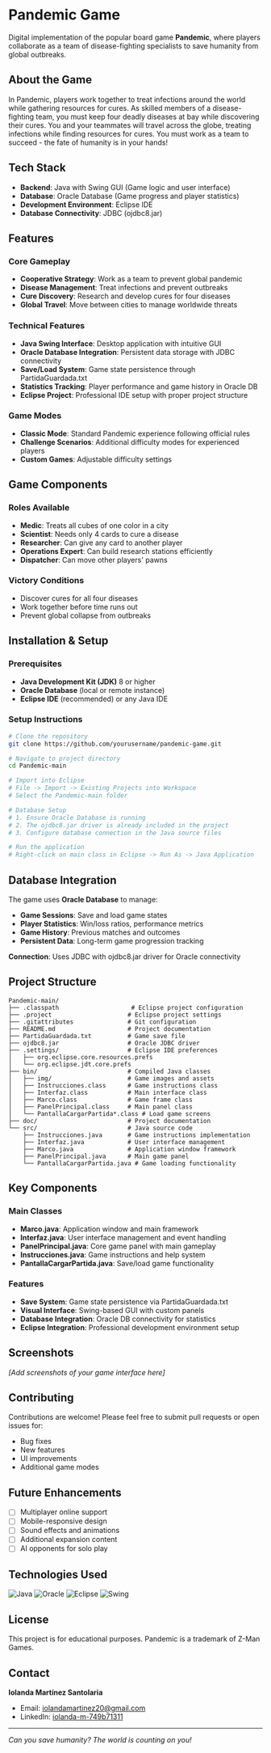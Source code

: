 # Pandemic Game

Digital implementation of the popular board game **Pandemic**, where players collaborate as a team of disease-fighting specialists to save humanity from global outbreaks.

## About the Game

In Pandemic, players work together to treat infections around the world while gathering resources for cures. As skilled members of a disease-fighting team, you must keep four deadly diseases at bay while discovering their cures. You and your teammates will travel across the globe, treating infections while finding resources for cures. You must work as a team to succeed - the fate of humanity is in your hands!

## Tech Stack

- **Backend**: Java with Swing GUI (Game logic and user interface)
- **Database**: Oracle Database (Game progress and player statistics)
- **Development Environment**: Eclipse IDE
- **Database Connectivity**: JDBC (ojdbc8.jar)

## Features

### Core Gameplay
- **Cooperative Strategy**: Work as a team to prevent global pandemic
- **Disease Management**: Treat infections and prevent outbreaks
- **Cure Discovery**: Research and develop cures for four diseases
- **Global Travel**: Move between cities to manage worldwide threats

### Technical Features
- **Java Swing Interface**: Desktop application with intuitive GUI
- **Oracle Database Integration**: Persistent data storage with JDBC connectivity
- **Save/Load System**: Game state persistence through PartidaGuardada.txt
- **Statistics Tracking**: Player performance and game history in Oracle DB
- **Eclipse Project**: Professional IDE setup with proper project structure

### Game Modes
- **Classic Mode**: Standard Pandemic experience following official rules
- **Challenge Scenarios**: Additional difficulty modes for experienced players
- **Custom Games**: Adjustable difficulty settings

## Game Components

### Roles Available
- **Medic**: Treats all cubes of one color in a city
- **Scientist**: Needs only 4 cards to cure a disease
- **Researcher**: Can give any card to another player
- **Operations Expert**: Can build research stations efficiently
- **Dispatcher**: Can move other players' pawns

### Victory Conditions
- Discover cures for all four diseases
- Work together before time runs out
- Prevent global collapse from outbreaks

## Installation & Setup

### Prerequisites
- **Java Development Kit (JDK)** 8 or higher
- **Oracle Database** (local or remote instance)
- **Eclipse IDE** (recommended) or any Java IDE

### Setup Instructions

```bash
# Clone the repository
git clone https://github.com/yourusername/pandemic-game.git

# Navigate to project directory
cd Pandemic-main

# Import into Eclipse
# File -> Import -> Existing Projects into Workspace
# Select the Pandemic-main folder

# Database Setup
# 1. Ensure Oracle Database is running
# 2. The ojdbc8.jar driver is already included in the project
# 3. Configure database connection in the Java source files

# Run the application
# Right-click on main class in Eclipse -> Run As -> Java Application
```

## Database Integration

The game uses **Oracle Database** to manage:
- **Game Sessions**: Save and load game states
- **Player Statistics**: Win/loss ratios, performance metrics
- **Game History**: Previous matches and outcomes
- **Persistent Data**: Long-term game progression tracking

**Connection**: Uses JDBC with ojdbc8.jar driver for Oracle connectivity

## Project Structure

```
Pandemic-main/
├── .classpath                    # Eclipse project configuration
├── .project                     # Eclipse project settings
├── .gitattributes               # Git configuration
├── README.md                    # Project documentation
├── PartidaGuardada.txt          # Game save file
├── ojdbc8.jar                   # Oracle JDBC driver
├── .settings/                   # Eclipse IDE preferences
│   ├── org.eclipse.core.resources.prefs
│   └── org.eclipse.jdt.core.prefs
├── bin/                         # Compiled Java classes
│   ├── img/                     # Game images and assets
│   ├── Instrucciones.class      # Game instructions class
│   ├── Interfaz.class           # Main interface class
│   ├── Marco.class              # Game frame class
│   ├── PanelPrincipal.class     # Main panel class
│   └── PantallaCargarPartida*.class # Load game screens
├── doc/                         # Project documentation
└── src/                         # Java source code
    ├── Instrucciones.java       # Game instructions implementation
    ├── Interfaz.java            # User interface management
    ├── Marco.java               # Application window framework
    ├── PanelPrincipal.java      # Main game panel
    └── PantallaCargarPartida.java # Game loading functionality
```

## Key Components

### Main Classes
- **Marco.java**: Application window and main framework
- **Interfaz.java**: User interface management and event handling
- **PanelPrincipal.java**: Core game panel with main gameplay
- **Instrucciones.java**: Game instructions and help system
- **PantallaCargarPartida.java**: Save/load game functionality

### Features
- **Save System**: Game state persistence via PartidaGuardada.txt
- **Visual Interface**: Swing-based GUI with custom panels
- **Database Integration**: Oracle DB connectivity for statistics
- **Eclipse Integration**: Professional development environment setup

## Screenshots

*[Add screenshots of your game interface here]*

## Contributing

Contributions are welcome! Please feel free to submit pull requests or open issues for:
- Bug fixes
- New features
- UI improvements
- Additional game modes

## Future Enhancements

- [ ] Multiplayer online support
- [ ] Mobile-responsive design
- [ ] Sound effects and animations
- [ ] Additional expansion content
- [ ] AI opponents for solo play

## Technologies Used

![Java](https://img.shields.io/badge/-Java-007396?style=flat-square&logo=java&logoColor=white)
![Oracle](https://img.shields.io/badge/-Oracle-F80000?style=flat-square&logo=oracle&logoColor=white)
![Eclipse](https://img.shields.io/badge/-Eclipse-2C2255?style=flat-square&logo=eclipse&logoColor=white)
![Swing](https://img.shields.io/badge/-Swing-007396?style=flat-square&logo=java&logoColor=white)

## License

This project is for educational purposes. Pandemic is a trademark of Z-Man Games.

## Contact

**Iolanda Martínez Santolaria**
- Email: iolandamartinez20@gmail.com
- LinkedIn: [iolanda-m-749b71311](https://www.linkedin.com/in/iolanda-m-749b71311/)

---

*Can you save humanity? The world is counting on you!*
